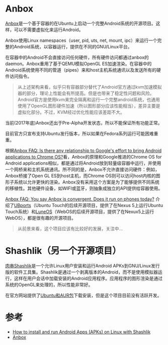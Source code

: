 # Anbox

[Anbox](https://github.com/anbox/anbox)是一个基于容器的在Ubuntu上启动一个完整Android系统的开源项目。这样，可以不需要虚拟化来运行Android。

Anbox使用Linux namespaces（user, pid, uts, net, mount, ipc）来运行一个完整的Android系统，以容器运行，提供在不同的GNU/Linux平台。

在容器中的Android不会直接访问任何硬件，所有硬件访问都通过anbox的daemon。Anbox重用了基于QEMU模拟OpenGL ES加速渲染。在容器中的Android系统使用不同的管道（pipes）来和host主机系统通讯以及发送所有的硬件访问指令。

> 从上述架构来看，似乎只有容器部分替代了Android官方通过kvm加速模拟器的部分，理论上性能会有所提高。但是也带来了稳定性问题和风险。Android官方是使用kvm来完全隔离和运行一个完整android系统，也通用使用了OpenGL图形硬件加速（所以图形部分应该性能相当），差异主要是虚拟化部分。不过，KVM经过优化性能应该差距不大。

当前(2017年底)Anbox还出于Pre-Alpha开发状态，所以不能保证所有功能正常。

目前官方只宣布支持Ubuntu发行版本，所以如果在Fedora系列运行可能困难重重。

根据[Anbox FAQ: Is there any relationship to Google's effort to bring Android applications to Chrome OS?](https://anbox.io/#collapse4)看，Anbox的原理和Google推进的Chrome OS for Android applications相似，都是通过将Android放到轻量级容器中运行，并使用一个网桥来和主机系统通讯。所不同的是，Anbox不允许直接访问硬件：例如，Anbox桥接了Open GL ES到host主机，而Chrome OS则可以访问host内核的图形子系统以允许更快的渲染。Anbox没有采用这个方案是为了能够提供不同系统的移植性。其他硬件设备，如WIFI或蓝牙，则抽象成独立的API提供给容器使用。

[Anbox FAQ: You say Anbox is convergent. Does it run on phones today?](https://anbox.io/#collapse7) 介绍了[UBports](https://ubports.com/)（Ubuntu Touch的后续开源项目，提供了在Nexus 5上运行Ubuntu Touch系统）和[LuneOS](http://webos-ports.org/wiki/Main_Page)（WebOS的后续开源项目，提供了在Nexux5上运行WebOS），都是很有趣的开源项目。

> 从前景来看，这个项目应该有比较好的发展，关注中...

# Shashlik（另一个开源项目）

[肉串Shashlik](http://www.shashlik.io/)是一个允许Linux用户安装和运行Android APKs到GNU/Linux发行版的软件工具集。Shashlik是通过一个剥离版本的Android，而不是使用模拟器运行，这样在用户会话中加载安装的Android应用程序。应用程序的图形渲染是通过系统的OpenGL来处理的，所以性能非常好。

在官方网站提供了[Ubuntu和AUR包](http://www.shashlik.io/download/)下载安装，但是这个项目目前没有活跃开发。

# 参考

* [How to install and run Android Apps (APKs) on Linux with Shashlik](https://www.howtoforge.com/tutorial/how-to-install-and-run-android-apk-on-linux-with-shashlik/)
* [Anbox](https://github.com/anbox/anbox)